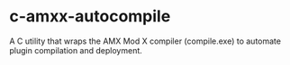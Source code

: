 # c-amxx-autocompile
A C utility that wraps the AMX Mod X compiler (compile.exe) to automate plugin compilation and deployment.
